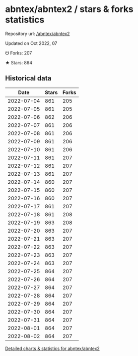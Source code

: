 # abntex/abntex2 / stars & forks statistics

Repository url: [/abntex/abntex2](https://github.com/abntex/abntex2)

Updated on Oct 2022, 07

☋ Forks: 207

★ Stars: 864

## Historical data
| Date | Stars | Forks |
|------|-------|-------|
| 2022-07-04 | 861 | 205 | 
| 2022-07-05 | 861 | 205 | 
| 2022-07-06 | 862 | 206 | 
| 2022-07-07 | 861 | 206 | 
| 2022-07-08 | 861 | 206 | 
| 2022-07-09 | 861 | 206 | 
| 2022-07-10 | 861 | 206 | 
| 2022-07-11 | 861 | 207 | 
| 2022-07-12 | 861 | 207 | 
| 2022-07-13 | 861 | 207 | 
| 2022-07-14 | 860 | 207 | 
| 2022-07-15 | 860 | 207 | 
| 2022-07-16 | 860 | 207 | 
| 2022-07-17 | 861 | 207 | 
| 2022-07-18 | 861 | 208 | 
| 2022-07-19 | 863 | 208 | 
| 2022-07-20 | 863 | 207 | 
| 2022-07-21 | 863 | 207 | 
| 2022-07-22 | 863 | 207 | 
| 2022-07-23 | 863 | 207 | 
| 2022-07-24 | 863 | 207 | 
| 2022-07-25 | 864 | 207 | 
| 2022-07-26 | 864 | 207 | 
| 2022-07-27 | 864 | 207 | 
| 2022-07-28 | 864 | 207 | 
| 2022-07-29 | 864 | 207 | 
| 2022-07-30 | 864 | 207 | 
| 2022-07-31 | 864 | 207 | 
| 2022-08-01 | 864 | 207 | 
| 2022-08-02 | 864 | 207 | 


[Detailed charts & statistics for abntex/abntex2](https://reviewgithub.com/rep/abntex/abntex2)

